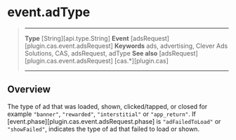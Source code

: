 # event.adType

> --------------------- ------------------------------------------------------------------------------------------
> __Type__              [String][api.type.String]
> __Event__             [adsRequest][plugin.cas.event.adsRequest]
> __Keywords__          ads, advertising, Clever Ads Solutions, CAS, adsRequest, adType
> __See also__			[adsRequest][plugin.cas.event.adsRequest]
>						[cas.*][plugin.cas]
> --------------------- ------------------------------------------------------------------------------------------

## Overview

The type of ad that was loaded, shown, clicked/tapped, or closed for example `"banner"`, `"rewarded"`, `"interstitial"` or `"app_return"`. If [event.phase][plugin.cas.event.adsRequest.phase] is `"adFailedToLoad"` or `"showFailed"`, indicates the type of ad that failed to load or shown.
